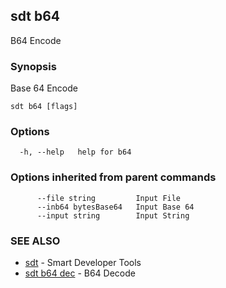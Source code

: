 ## sdt b64

B64 Encode

### Synopsis

Base 64 Encode

```
sdt b64 [flags]
```

### Options

```
  -h, --help   help for b64
```

### Options inherited from parent commands

```
      --file string         Input File
      --inb64 bytesBase64   Input Base 64
      --input string        Input String
```

### SEE ALSO

* [sdt](sdt.md)	 - Smart Developer Tools
* [sdt b64 dec](sdt_b64_dec.md)	 - B64 Decode

